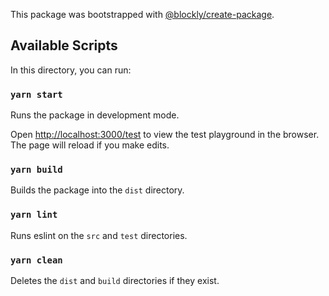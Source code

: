 This package was bootstrapped with [@blockly/create-package](https://www.npmjs.com/package/@blockly/create-package).

## Available Scripts

In this directory, you can run:

### `yarn start`

Runs the package in development mode.

Open [http://localhost:3000/test](http://localhost:3000/test) to view the test
playground in the browser. The page will reload if you make edits.

### `yarn build`

Builds the package into the `dist` directory.

### `yarn lint`

Runs eslint on the `src` and `test` directories.

### `yarn clean`

Deletes the `dist` and `build` directories if they exist.
